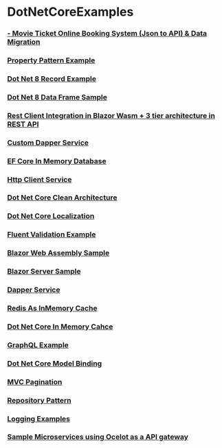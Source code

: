 # DotNetCoreExamples

### [- Movie Ticket Online Booking System (Json to API) & Data Migration](https://github.com/Linn-Thit-Htoo/DotNet8.MovieDataFrameApi)

### [Property Pattern Example](https://github.com/Linn-Thit-Htoo/DotNet8.PropertyPatternExample)

### [Dot Net 8 Record Example](https://github.com/Linn-Thit-Htoo/DotNet8.RecordExample)

### [Dot Net 8 Data Frame Sample](https://github.com/Linn-Thit-Htoo/DotNet8.DataFrameSample)

### [Rest Client Integration in Blazor Wasm + 3 tier architecture in REST API](https://github.com/Linn-Thit-Htoo/RestClientExample)

### [Custom Dapper Service](https://github.com/Linn-Thit-Htoo/CustomDapperService)

### [EF Core In Memory Database](https://github.com/Linn-Thit-Htoo/EFCoreInMemory)

### [Http Client Service](https://github.com/Linn-Thit-Htoo/HttpClientService)

### [Dot Net Core Clean Architecture](https://github.com/Linn-Thit-Htoo/DotNetCoreCleanArchitecture)

### [Dot Net Core Localization](https://github.com/Linn-Thit-Htoo/LocalizationExampleDotNetCore)

### [Fluent Validation Example](https://github.com/Linn-Thit-Htoo/FluentValidationExample)

### [Blazor Web Assembly Sample](https://github.com/Linn-Thit-Htoo/BlazorWasmSample)

### [Blazor Server Sample](https://github.com/Linn-Thit-Htoo/BlazorServerSample)

### [Dapper Service](https://github.com/Linn-Thit-Htoo/DapperService)

### [Redis As InMemory Cache](https://github.com/Linn-Thit-Htoo/RedisCacheDemoDotNetCoreWebApi)

### [Dot Net Core In Memory Cahce](https://github.com/Linn-Thit-Htoo/InMemoryCacheExample)

### [GraphQL Example](https://github.com/Linn-Thit-Htoo/GraphQLExample)

### [Dot Net Core Model Binding](https://github.com/Linn-Thit-Htoo/ModelBindingExample)

### [MVC Pagination](https://github.com/Linn-Thit-Htoo/PaginationExample)

### [Repository Pattern](https://github.com/Linn-Thit-Htoo/RepositoryPatternExample)

### [Logging Examples](https://github.com/Linn-Thit-Htoo/LoggingExamples)

### [Sample Microservices using Ocelot as a API gateway](https://github.com/Linn-Thit-Htoo/Sample-Microservices)
